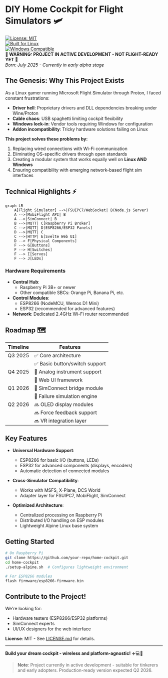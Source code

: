 

# DIY Home Cockpit for Flight Simulators 🛩️

[![License: MIT](https://img.shields.io/badge/License-MIT-yellow.svg)](https://opensource.org/licenses/MIT)  
[![Built for Linux](https://img.shields.io/badge/Primary%20Target-Linux-1793D1.svg)](https://www.protondb.com)  
[![Windows Compatible](https://img.shields.io/badge/Windows-Compatible-0078D6.svg)](https://windows.com)  
**🚧 WARNING: PROJECT IN ACTIVE DEVELOPMENT - NOT FLIGHT-READY YET 🚧**  
*Born: July 2025 - Currently in early alpha stage*

## The Genesis: Why This Project Exists  

As a Linux gamer running Microsoft Flight Simulator through Proton, I faced constant frustrations:  
- **Driver hell**: Proprietary drivers and DLL dependencies breaking under Wine/Proton  
- **Cable chaos**: USB spaghetti limiting cockpit flexibility  
- **Windows lock-in**: Vendor tools requiring Windows for configuration  
- **Addon incompatibility**: Tricky hardware solutions failing on Linux  

**This project solves these problems by:**  
1. Replacing wired connections with Wi-Fi communication  
2. Eliminating OS-specific drivers through open standards  
3. Creating a modular system that works equally well on **Linux AND Windows**  
4. Ensuring compatibility with emerging network-based flight sim interfaces  

## Technical Highlights ⚡  

```mermaid  
graph LR  
    A[Flight Simulator] -->|FSUIPC7/WebSocket| B(Node.js Server)  
    A -->|MobiFlight API| B  
    A -->|SimConnect| B  
    B -->|MQTT| C[Raspberry Pi Broker]  
    C -->|MQTT| D[ESP8266/ESP32 Panels]  
    D -->|MQTT| C  
    C -->|HTTP| E[Svelte Web UI]  
    D --> F[Physical Components]  
    F --> G[Buttons]  
    F --> H[Switches]  
    F --> I[Servos]  
    F --> J[LEDs]  
```  

### Hardware Requirements  
- **Central Hub**:  
  - Raspberry Pi 3B+ or newer  
  - Other compatible SBCs: Orange Pi, Banana Pi, etc.  
- **Control Modules**:  
  - ESP8266 (NodeMCU, Wemos D1 Mini)  
  - ESP32 (recommended for advanced features)  
- **Network**: Dedicated 2.4GHz Wi-Fi router recommended  

## Roadmap 🗺️  

| Timeline     | Features                          |
|--------------|-----------------------------------|
| Q3 2025      | ✅ Core architecture              |
|              | ✅ Basic button/switch support    |
| Q4 2025      | 🚧 Analog instrument support      |
|              | 🚧 Web UI framework               |
| Q1 2026      | 🚧 SimConnect bridge module       |
|              | 🚧 Failure simulation engine      |
| Q2 2026      | 🔜 OLED display modules           |
|              | 🔜 Force feedback support         |
|              | 🔜 VR integration layer           |

## Key Features  

- **Universal Hardware Support**:  
  - ESP8266 for basic I/O (buttons, LEDs)  
  - ESP32 for advanced components (displays, encoders)  
  - Automatic detection of connected modules  

- **Cross-Simulator Compatibility**:  
  - Works with MSFS, X-Plane, DCS World  
  - Adapter layer for FSUIPC7, MobiFlight, SimConnect  

- **Optimized Architecture**:  
  - Centralized processing on Raspberry Pi  
  - Distributed I/O handling on ESP modules  
  - Lightweight Alpine Linux base system  

## Getting Started  

```bash
# On Raspberry Pi
git clone https://github.com/your-repo/home-cockpit.git
cd home-cockpit
./setup-alpine.sh  # Configures lightweight environment

# For ESP8266 modules
flash firmware/esp8266-firmware.bin
```

## Contribute to the Project!  

We're looking for:  
- Hardware testers (ESP8266/ESP32 platforms)  
- SimConnect experts  
- UI/UX designers for the web interface  

**License**: MIT - See [LICENSE.md](LICENSE.md) for details.  

---

**Build your dream cockpit - wireless and platform-agnostic!** ✈️💻🔧  

> **Note**: Project currently in active development - suitable for tinkerers and early adopters. Production-ready version expected Q2 2026.
